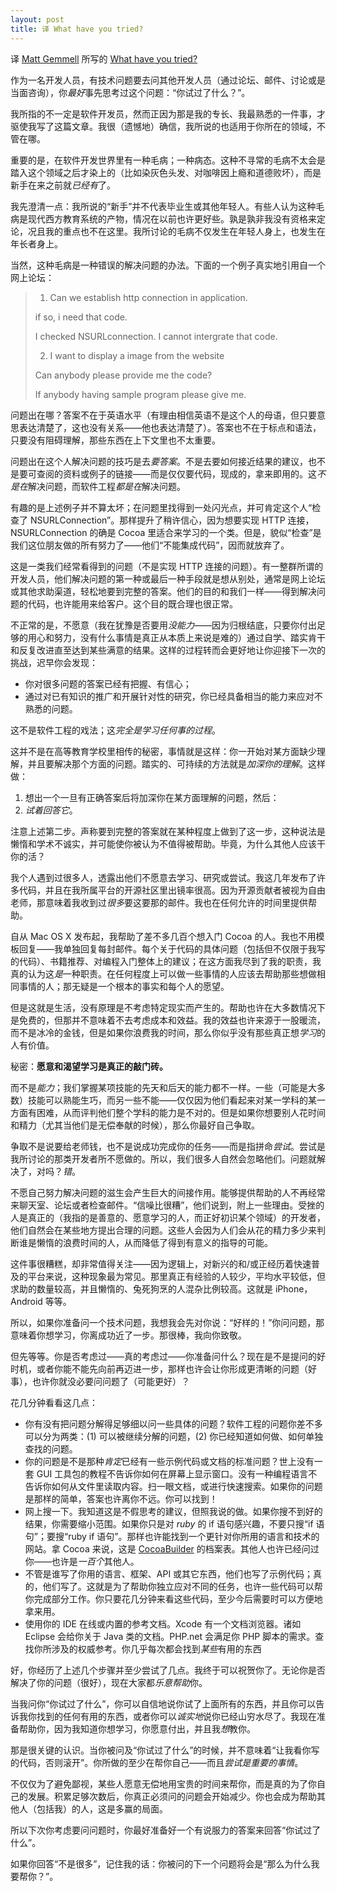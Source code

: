 ```yaml
---
layout: post
title: 译 What have you tried?
---
```


译 [Matt Gemmell](http://mattgemmell.com/about/) 所写的 [What have you tried?](http://mattgemmell.com/what-have-you-tried/)

作为一名开发人员，有技术问题要去问其他开发人员（通过论坛、邮件、讨论或是当面咨询），你*最好*事先思考过这个问题：“你试过了什么？”。

我所指的不一定是软件开发员，然而正因为那是我的专长、我最熟悉的一件事，才驱使我写了这篇文章。我很（遗憾地）确信，我所说的也适用于你所在的领域，不管在哪。

重要的是，在软件开发世界里有一种毛病；一种病态。这种不寻常的毛病不太会是踏入这个领域之后才染上的（比如染灰色头发、对咖啡因上瘾和道德败坏），而是新手在来之前就*已经有*了。

我先澄清一点：我所说的“新手”并不代表毕业生或其他年轻人。有些人认为这种毛病是现代西方教育系统的产物，情况在以前也许更好些。孰是孰非我没有资格来定论，况且我的重点也不在这里。我所讨论的毛病不仅发生在年轻人身上，也发生在年长者身上。

当然，这种毛病是一种错误的解决问题的办法。下面的一个例子真实地引用自一个网上论坛：

> 1) Can we establish http connection in application.
>
> if so, i need that code.
>
> I checked NSURLconnection. I cannot intergrate that code.
>
> 2) I want to display a image from the website
>
> Can anybody please provide me the code?
>
> If anybody having sample program please give me.

问题出在哪？答案不在于英语水平（有理由相信英语不是这个人的母语，但只要意思表达清楚了，这也没有关系——他也表达清楚了）。答案也不在于标点和语法，只要没有阻碍理解，那些东西在上下文里也不太重要。

问题出在这个人解决问题的技巧是去*要答案*。不是去要如何接近结果的建议，也不是要可查阅的资料或例子的链接——而是仅仅要代码，现成的，拿来即用的。这*不是在*解决问题，而软件工程*都是在*解决问题。

有趣的是上述例子并不算太坏；在问题里找得到一处闪光点，并可肯定这个人“检查了 NSURLConnection”。那样提升了稍许信心，因为想要实现 HTTP 连接，NSURLConnection 的确是 Cocoa 里适合来学习的一个类。但是，貌似“检查”是我们这位朋友做的所有努力了——他们“不能集成代码”，因而就放弃了。

这是一类我们经常看得到的问题（不是实现 HTTP 连接的问题）。有一整群所谓的开发人员，他们解决问题的第一种或最后一种手段就是想从别处，通常是网上论坛或其他求助渠道，轻松地要到完整的答案。他们的目的和我们一样——得到解决问题的代码，也许能用来给客户。这个目的既合理也很正常。

不正常的是，不愿意（我在犹豫是否要用*没能力*——因为归根结底，只要你付出足够的用心和努力，没有什么事情是真正从本质上来说是难的）通过自学、踏实肯干和反复改进直至达到某些满意的结果。这样的过程转而会更好地让你迎接下一次的挑战，迟早你会发现：

- 你对很多问题的答案已经有把握、有信心；
- 通过对已有知识的推广和开展针对性的研究，你已经具备相当的能力来应对不熟悉的问题。

这不是软件工程的戏法；这*完全是学习任何事的过程*。

这并不是在高等教育学校里相传的秘密，事情就是这样：你一开始对某方面缺少理解，并且要解决那个方面的问题。踏实的、可持续的方法就是*加深你的理解*。这样做：

1.  想出一个一旦有正确答案后将加深你在某方面理解的问题，然后：
2.  *试着回答它*。

注意上述第二步。声称要到完整的答案就在某种程度上做到了这一步，这种说法是懒惰和学术不诚实，并可能使你被认为不值得被帮助。毕竟，为什么其他人应该干你的活？

我个人遇到过很多人，透露出他们不愿意去学习、研究或尝试。我这几年发布了许多代码，并且在我所属平台的开源社区里出镜率很高。因为开源贡献者被视为自由老师，那意味着我收到过*很多*要这要那的邮件。我也在任何允许的时间里提供帮助。

自从 Mac OS X 发布起，我帮助了差不多几百个想入门 Cocoa 的人。我也不用模板回复——我单独回复每封邮件。每个关于代码的具体问题（包括但不仅限于我写的代码）、书籍推荐、对编程入门整体上的建议；在这方面我尽到了我的职责，我真的认为这*是*一种职责。在任何程度上可以做一些事情的人应该去帮助那些想做相同事情的人；那无疑是一个根本的事实和每个人的愿望。

但是这就是生活，没有原理是不考虑特定现实而产生的。帮助也许在大多数情况下是免费的，但那并不意味着不去考虑成本和效益。我的效益也许来源于一股暖流，而不是冰冷的金钱，但是如果你浪费我的时间，那么你似乎没有那些真正想*学习*的人有价值。

秘密：**愿意和渴望学习是真正的敲门砖。**

而不是*能力*；我们掌握某项技能的先天和后天的能力都不一样。一些（可能是大多数）技能可以熟能生巧，而另一些不能——仅仅因为他们看起来对某一学科的某一方面有困难，从而评判他们整个学科的能力是不对的。但是如果你想要别人花时间和精力（尤其当他们是无偿奉献的时候），那么你最好自己争取。

争取不是说要给老师钱，也不是说成功完成你的任务——而是指拼命*尝试*。尝试是我所讨论的那类开发者所不愿做的。所以，我们很多人自然会忽略他们。问题就解决了，对吗？*错*。

不愿自己努力解决问题的滋生会产生巨大的间接作用。能够提供帮助的人不再经常来聊天室、论坛或者检查邮件。“信噪比很糟”，他们说到，附上一些理由。受挫的人是真正的（我指的是善意的、愿意学习的人，而正好初识某个领域）的开发者，他们自然会在某些地方提出合理的问题。这些人会因为人们会从花的精力多少来判断谁是懒惰的浪费时间的人，从而降低了得到有意义的指导的可能。

这件事很糟糕，却非常值得关注——因为逻辑上，对新兴的和/或正经历着快速普及的平台来说，这种现象最为常见。那里真正有经验的人较少，平均水平较低，但求助的数量较高，并且懒惰的、兔死狗烹的人混杂比例较高。这就是 iPhone，Android 等等。

所以，如果你准备问一个技术问题，我想我会先对你说：“好样的！”你问问题，那意味着你想学习，你离成功近了一步。那很棒，我向你致敬。

但先等等。你是否考虑过——真的考虑过——你准备问什么？现在是不是提问的好时机，或者你能不能先向前再迈进一步，那样也许会让你形成更清晰的问题（好事），也许你就没必要问问题了（可能更好）？

花几分钟看看这几点：

- 你有没有把问题分解得足够细以问一些具体的问题？软件工程的问题你差不多可以分为两类：(1) 可以被继续分解的问题，(2) 你已经知道如何做、如何单独查找的问题。
- 你的问题是不是那种*肯定*已经有一些示例代码或文档的标准问题？世上没有一套 GUI 工具包的教程不告诉你如何在屏幕上显示窗口。没有一种编程语言不告诉你如何从文件里读取内容。扫一眼文档，或进行快速搜索。如果你的问题是那样的简单，答案也许离你不远。你可以找到！
- 网上搜一下。我知道这是不假思考的建议，但照我说的做。如果你搜不到好的结果，你需要缩小范围。如果你只是对 *ruby* 的 if 语句感兴趣，不要只搜“if 语句”；要搜“ruby if 语句”。那样也许能找到一个更针对你所用的语言和技术的网站。拿 Cocoa 来说，这是 [CocoaBuilder](http://www.cocoabuilder.com/) 的档案表。其他人也许已经问过你——也许是*一百个*其他人。
- 不管是谁写了你用的语言、框架、API 或其它东西，他们也写了示例代码；真的，他们写了。这就是为了帮助你独立应对不同的任务，也许一些代码可以帮你完成部分工作。你只要花几分钟来看这些代码，至少今后需要时可以方便地拿来用。
- 使用你的 IDE 在线或内置的参考文档。Xcode 有一个文档浏览器。诸如 Eclipse 会给你关于 Java 类的文档。PHP.net 会满足你 PHP 脚本的需求。查找你所涉及的权威参考。你几乎每次都会找到*某些*有用的东西

好，你经历了上述几个步骤并至少尝试了几点。我终于可以祝贺你了。无论你是否解决了你的问题（很好），现在大家都*乐意帮助*你。

当我问你“你试过了什么”，你可以自信地说你试了上面所有的东西，并且你可以告诉我你找到的任何有用的东西，或者你可以*诚实地*说你已经山穷水尽了。我现在准备帮助你，因为我知道你想学习，你愿意付出，并且我*想*教你。

那是很关键的认识。当你被问及“你试过了什么”的时候，并不意味着“让我看你写的代码，否则滚开”。你所做的至少在帮你自己——而且*尝试是重要的事情*。

不仅仅为了避免鄙视，某些人愿意无偿地用宝贵的时间来帮你，而是真的为了你自己的发展。积累足够次数后，你真正必须问的问题会开始减少。你也会成为帮助其他人（包括我）的人，这是多赢的局面。

所以下次你考虑要问问题时，你最好准备好一个有说服力的答案来回答“你试过了什么”。

如果你回答“不是很多”，记住我的话：你被问的下一个问题将会是“那么为什么我要帮你？”。
